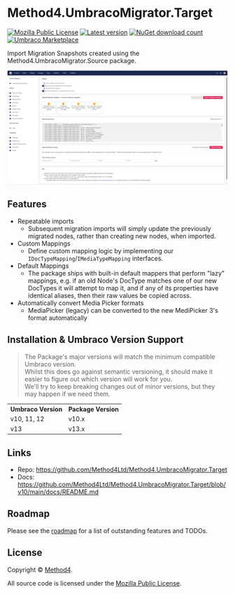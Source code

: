 # Method4.UmbracoMigrator.Target
[![Mozilla Public License](https://img.shields.io/badge/MPL--2.0-orange?label=license)](https://opensource.org/licenses/MPL-2) 
[![Latest version](https://img.shields.io/nuget/v/Method4.UmbracoMigrator.Target?label=version)](https://marketplace.umbraco.com/package/method4.umbracomigrator.target) 
[![NuGet download count](https://img.shields.io/nuget/dt/Method4.UmbracoMigrator.Target?label=downloads)](https://www.nuget.org/packages/Method4.UmbracoMigrator.Target)
[![Umbraco Marketplace](https://img.shields.io/badge/umbraco-marketplace-%233544B1)](https://marketplace.umbraco.com/package/method4.umbracomigrator.target)

Import Migration Snapshots created using the Method4.UmbracoMigrator.Source package.

![A screenshot of the backoffice dashboard](https://raw.githubusercontent.com/Method4Ltd/Method4.UmbracoMigrator.Target/main/docs/images/backofficedashboard.png)

## Features
- Repeatable imports
    - Subsequent migration imports will simply update the previously migrated nodes, rather than creating new nodes, when imported.
- Custom Mappings
    - Define custom mapping logic by implementing our `IDocTypeMapping`/`IMediaTypeMapping` interfaces.
- Default Mappings
    - The package ships with built-in default mappers that perform "lazy" mappings, e.g. if an old Node's DocType matches one of our new DocTypes it will attempt to map it, and if any of its properties have identical aliases, then their raw values be copied across.
- Automatically convert Media Picker formats
    - MediaPicker (legacy) can be converted to the new MediPicker 3's format automatically

## Installation & Umbraco Version Support
> The Package's major versions will match the minimum compatible Umbraco version.<br>
> Whilst this does go against semantic versioning, it should make it easier to figure out which version will work for you.<br>
> We'll try to keep breaking changes out of minor versions, but they may happen if we need them.

<table>
  <tr>
    <th><strong>Umbraco Version</strong></th>
    <th><string>Package Version</strong></th>
  </tr>
  <tr>
    <td>v10, 11, 12</td>
    <td>v10.x</td>
  </tr>
  <tr>
    <td>v13</td>
    <td>v13.x</td>
  </tr>
</table>

## Links
- Repo: https://github.com/Method4Ltd/Method4.UmbracoMigrator.Target
- Docs: https://github.com/Method4Ltd/Method4.UmbracoMigrator.Target/blob/v10/main/docs/README.md

## Roadmap
Please see the [roadmap](https://github.com/Method4Ltd/Method4.UmbracoMigrator.Target/blob/v10/main/docs/ROADMAP.md) for a list of outstanding features and TODOs.

## License
Copyright &copy; [Method4](https://www.method4.co.uk/).

All source code is licensed under the [Mozilla Public License](https://github.com/Method4Ltd/Method4.UmbracoMigrator.Target/blob/v10/main/LICENSE).
